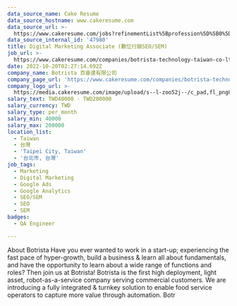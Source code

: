 ```yaml
---
data_source_name: Cake Resume
data_source_hostname: www.cakeresume.com
data_source_url: >-
  https://www.cakeresume.com/jobs?refinementList%5Bprofession%5D%5B0%5D=engineering_qa-engineer&refinementList%5Bsalary_type%5D=per_month&refinementList%5Bsalary_currency%5D=TWD&range%5Bsalary_range%5D%5Bmax%5D=600000
data_source_internal_id: '47980'
title: Digital Marketing Associate (數位行銷SEO/SEM)
job_url: >-
  https://www.cakeresume.com/companies/botrista-technology-taiwan-co-ltd/jobs/digital-marketing-associate
date: 2022-10-20T02:27:14.692Z
company_name: Botrista 百睿達有限公司
company_page_url: 'https://www.cakeresume.com/companies/botrista-technology-taiwan-co-ltd'
company_logo_url: >-
  https://media.cakeresume.com/image/upload/s--l-zoo52j--/c_pad,fl_png8,h_200,w_200/v1652347799/i1jshlwi6nf5qhbzeguz.png
salary_text: TWD40000 - TWD200000
salary_currency: TWD
salary_type: per_month
salary_min: 40000
salary_max: 200000
location_list:
  - Taiwan
  - 台灣
  - 'Taipei City, Taiwan'
  - '台北市, 台灣'
job_tags:
  - Marketing
  - Digital Marketing
  - Google Ads
  - Google Analytics
  - SEO/SEM
  - SEO
  - SEM
badges:
  - QA Engineer

---
```


About Botrista Have you ever wanted to work in a start-up; experiencing the fast pace of hyper-growth, build a business & learn all about fundamentals, and have the opportunity to learn about a wide range of functions and roles? Then join us at Botrista! Botrista is the first high deployment, light asset, robot-as-a-service company serving commercial customers. We are introducing a fully integrated & turnkey solution to enable food service operators to capture more value through automation. Botr